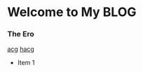 # Welcome to My BLOG
### The Ero 
[acg](http://www.hacg.cool/wp/category/all/anime)
[hacg](https://acg18.us)
* Item 1
